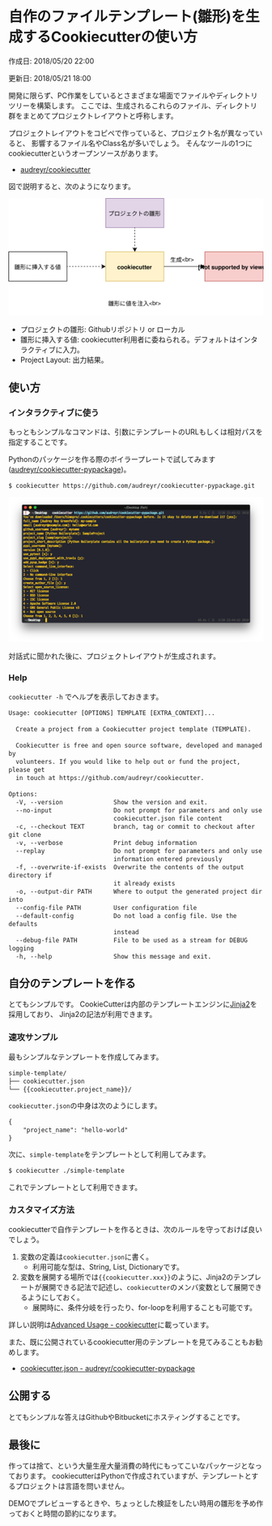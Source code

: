 # 自作のファイルテンプレート(雛形)を生成するCookiecutterの使い方

<p id="created_at">作成日: <time datetime="2018-05-20T22:00">2018/05/20 22:00</time></p>
<p id="updated_at">更新日: <time datetime="2018-05-21T18:00">2018/05/21 18:00</time></p>

開発に限らず、PC作業をしているとさまざまな場面でファイルやディレクトリツリーを構築します。
ここでは、生成されるこれらのファイル、ディレクトリ群をまとめてプロジェクトレイアウトと呼称します。

プロジェクトレイアウトをコピペで作っていると、プロジェクト名が異なっていると、
影響するファイル名やClass名が多いでしょう。
そんなツールの1つにcookiecutterというオープンソースがあります。

* [audreyr/cookiecutter](https://github.com/audreyr/cookiecutter)

図で説明すると、次のようになります。

![CookieCutterのアーキテクチャ](cookiecutter-architecture.svg)

- プロジェクトの雛形: Githubリポジトリ or ローカル
- 雛形に挿入する値: cookiecutter利用者に委ねられる。デフォルトはインタラクティブに入力。
- Project Layout: 出力結果。

## 使い方

### インタラクティブに使う

もっともシンプルなコマンドは、引数にテンプレートのURLもしくは相対パスを指定することです。

Pythonのパッケージを作る際のボイラープレートで試してみます([audreyr/cookiecutter-pypackage](https://github.com/audreyr/cookiecutter-pypackage))。

```bash
$ cookiecutter https://github.com/audreyr/cookiecutter-pypackage.git
```

![CookieCutterを実行したときの画像](cookiecutter-sample.png)

対話式に聞かれた後に、プロジェクトレイアウトが生成されます。

### Help

`cookiecutter -h` でヘルプを表示しておきます。

```
Usage: cookiecutter [OPTIONS] TEMPLATE [EXTRA_CONTEXT]...

  Create a project from a Cookiecutter project template (TEMPLATE).

  Cookiecutter is free and open source software, developed and managed by
  volunteers. If you would like to help out or fund the project, please get
  in touch at https://github.com/audreyr/cookiecutter.

Options:
  -V, --version              Show the version and exit.
  --no-input                 Do not prompt for parameters and only use
                             cookiecutter.json file content
  -c, --checkout TEXT        branch, tag or commit to checkout after git clone
  -v, --verbose              Print debug information
  --replay                   Do not prompt for parameters and only use
                             information entered previously
  -f, --overwrite-if-exists  Overwrite the contents of the output directory if
                             it already exists
  -o, --output-dir PATH      Where to output the generated project dir into
  --config-file PATH         User configuration file
  --default-config           Do not load a config file. Use the defaults
                             instead
  --debug-file PATH          File to be used as a stream for DEBUG logging
  -h, --help                 Show this message and exit.

```

## 自分のテンプレートを作る

とてもシンプルです。
CookieCutterは内部のテンプレートエンジンに[Jinja2](http://jinja.pocoo.org/docs/2.10/)を採用しており、
Jinja2の記法が利用できます。

### 速攻サンプル

最もシンプルなテンプレートを作成してみます。

```
simple-template/
├── cookiecutter.json
└── {{cookiecutter.project_name}}/
```

`cookiecutter.json`の中身は次のようにします。

```
{
	"project_name": "hello-world"
}
```

次に、`simple-template`をテンプレートとして利用してみます。

```bash
$ cookiecutter ./simple-template
```

これでテンプレートとして利用できます。

### カスタマイズ方法

cookiecutterで自作テンプレートを作るときは、次のルールを守っておけば良いでしょう。

1. 変数の定義は`cookiecutter.json`に書く。
    - 利用可能な型は、String, List, Dictionaryです。
2. 変数を展開する場所では`{{cookiecutter.xxx}}`のように、Jinja2のテンプレートが展開できる記法で記述し、`cookiecutter`のメンバ変数として展開できるようにしておく。
    - 展開時に、条件分岐を行ったり、for-loopを利用することも可能です。


詳しい説明は[Advanced Usage - cookiecutter](https://cookiecutter.readthedocs.io/en/latest/advanced/index.html)に載っています。

また、既に公開されているcookiecutter用のテンプレートを見てみることもお勧めします。

- [cookiecutter.json - audreyr/cookiecutter-pypackage](https://github.com/audreyr/cookiecutter-pypackage/blob/master/cookiecutter.json)

## 公開する

とてもシンプルな答えはGithubやBitbucketにホスティングすることです。

## 最後に

作っては捨て、という大量生産大量消費の時代にもってこいなパッケージとなっております。
cookiecutterはPythonで作成されていますが、テンプレートとするプロジェクトは言語を問いません。

DEMOでプレビューするときや、ちょっとした検証をしたい時用の雛形を予め作っておくと時間の節約になります。




